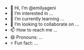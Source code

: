 - 👋 Hi, I’m @emilyageni
- 👀 I’m interested in ...
- 🌱 I’m currently learning ...
- 💞️ I’m looking to collaborate on ...
- 📫 How to reach me ...
- 😄 Pronouns: ...
- ⚡ Fun fact: ...

<!---
emilyageni/emilyageni is a ✨ special ✨ repository because its `README.md` (this file) appears on your GitHub profile.
You can click the Preview link to take a look at your changes.
--->
